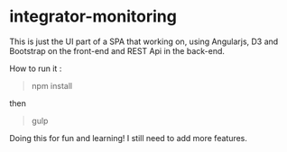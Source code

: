 # integrator-monitoring

This is just the UI part of a SPA that working on, using Angularjs, D3  and Bootstrap on the front-end and REST Api in the back-end.

How to run it :

>npm install

then

>gulp

Doing this for fun and learning! I still need to add more features.

